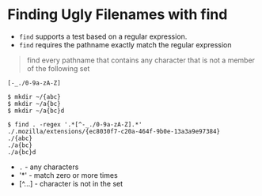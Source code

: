 # Finding Ugly Filenames with find

- `find` supports a test based on a regular expression.
- `find` requires the pathname exactly match the regular expression

> find every pathname that contains any character that is not a member of the following set

```
[-_./0-9a-zA-Z]
```

```
$ mkdir ~/{abc}
$ mkdir ~/a{bc}
$ mkdir ~/a{bc}d

$ find . -regex '.*[^-_./0-9a-zA-Z].*'
./.mozilla/extensions/{ec8030f7-c20a-464f-9b0e-13a3a9e97384}
./{abc}
./a{bc}
./a{bc}d
```

- `.` - any characters
- '*' - match zero or more times
- [^...] -  character is not in the set
